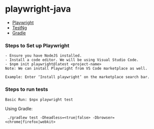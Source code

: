 # playwright-java

- [Playwright](https://playwright.dev/docs/intro)
- [TestNg](https://testng.org/doc/)
- [Gradle](https://docs.gradle.org/current/userguide/userguide.html)

### Steps to Set up Playwright

```
- Ensure you have NodeJS installed.
- Install a code editor. We will be using Visual Studio Code.
- $npm init playwright@latest <project-name> 
Note: We can install Playwright from VS Code marketplace as well. 

Example: Enter ‘Install playwright’ on the marketplace search bar.
```

### Steps to run tests
```
Basic Run: $npx playwright test
```
Using Gradle:
```
 ./gradlew test -Dheadless=<true|false> -Dbrowser=<chrome|firefox|webkit>
 ```
